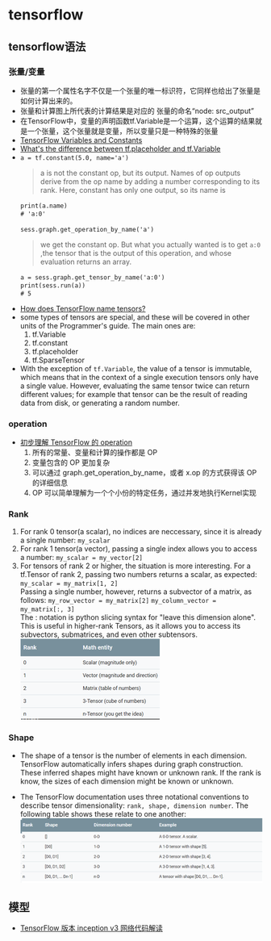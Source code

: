 # tensorflow
## tensorflow语法
### 张量/变量
* 张量的第一个属性名字不仅是一个张量的唯一标识符，它同样也给出了张量是如何计算出来的。
* 张量和计算图上所代表的计算结果是对应的
张量的命名“node: src_output”
* 在TensorFlow中，变量的声明函数tf.Variable是一个运算，这个运算的结果就是一个张量，这个张量就是变量，所以变量只是一种特殊的张量
* [TensorFlow Variables and Constants](https://stackoverflow.com/questions/44745855/tensorflow-variables-and-constants?utm_medium=organic&utm_source=google_rich_qa&utm_campaign=google_rich_qa)
* [What's the difference between tf.placeholder and tf.Variable](https://stackoverflow.com/questions/36693740/whats-the-difference-between-tf-placeholder-and-tf-variable?utm_medium=organic&utm_source=google_rich_qa&utm_campaign=google_rich_qa)
* `a = tf.constant(5.0, name='a')`
  >a is not the constant op, but its output. 
  >Names of op outputs derive from the op name by adding a number corresponding to its rank.
  >Here, constant has only one output, so its name is
    ```
    print(a.name)
    # 'a:0'
    ```
  `sess.graph.get_operation_by_name('a')`
  >we get the constant op.
  >But what you actually wanted is to get `a:0` ,the tensor that is the output of this operation, and whose evaluation returns an array.
  ```
  a = sess.graph.get_tensor_by_name('a:0')
  print(sess.run(a))
  # 5
  ```
* [How does TensorFlow name tensors?](https://stackoverflow.com/questions/36150834/how-does-tensorflow-name-tensors)
* some types of tensors are special, and these will be covered in other units of the Programmer's guide. The main ones are:
  1. tf.Variable
  2. tf.constant
  3. tf.placeholder
  4. tf.SparseTensor  
* With the exception of `tf.Variable`, the value of a tensor is immutable, which means that in the context of a single execution tensors only have a single value. However, evaluating the same tensor twice can return different values; for example that tensor can be the result of reading data from disk, or generating a random number. 

### operation
* [初步理解 TensorFlow 的 operation](https://zhuanlan.zhihu.com/p/3239903)
   1. 所有的常量、变量和计算的操作都是 OP  
   2. 变量包含的 OP 更加复杂
   3. 可以通过 graph.get_operation_by_name，或者 x.op 的方式获得该 OP 的详细信息
   4. OP 可以简单理解为一个个小份的特定任务，通过并发地执行Kernel实现

### Rank
  1. For rank 0 tensor(a scalar), no indices are neccessary, since it is already a single number: `my_scalar`  
  2. For rank 1 tensor(a vector), passing a single index allows you to access a number: `my_scalar = my_vector[2]`  
  3. For tensors of rank 2 or higher, the situation is more interesting. For a tf.Tensor of rank 2, passing two numbers returns a scalar, as expected: `my_scalar = my_matrix[1, 2]`  
  Passing a single number, however, returns a subvector of a matrix, as follows: `my_row_vector = my_matrix[2]` `my_column_vector = my_matrix[:, 3]`  
  The : notation is python slicing syntax for "leave this dimension alone". This is useful in higher-rank Tensors, as it allows you to access its subvectors, submatrices, and even other subtensors.  
  ![rank](_images/rank.png)  
### Shape
  * The shape of a tensor is the number of elements in each dimension. TensorFlow automatically infers shapes during graph construction. These inferred shapes might have known or unknown rank. If the rank is know, the sizes of each dimension might be known or unknown.  

  * The TensorFlow documentation uses three notational conventions to describe tensor dimensionality: `rank, shape, dimension number`. The following table shows these relate to one another:  
  ![shape](_images/shape.png)  

## 模型
* [TensorFlow 版本 inception v3 网络代码解读](https://zhuanlan.zhihu.com/p/34055904)